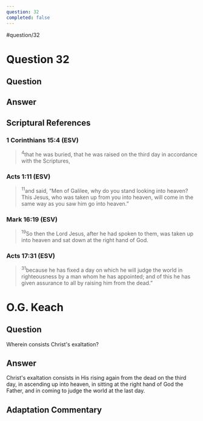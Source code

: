 ```yaml
---
question: 32
completed: false
---
```

#question/32
# Question 32

## Question


## Answer


## Scriptural References
### 1 Corinthians 15:4 (ESV)
> <sup>4</sup>that he was buried, that he was raised on the third day in accordance with the Scriptures,

### Acts 1:11 (ESV)
> <sup>11</sup>and said, “Men of Galilee, why do you stand looking into heaven? This Jesus, who was taken up from you into heaven, will come in the same way as you saw him go into heaven.”

### Mark 16:19 (ESV)
> <sup>19</sup>So then the Lord Jesus, after he had spoken to them, was taken up into heaven and sat down at the right hand of God.

### Acts 17:31 (ESV)
> <sup>31</sup>because he has fixed a day on which he will judge the world in righteousness by a man whom he has appointed; and of this he has given assurance to all by raising him from the dead.”

# O.G. Keach
## Question
Wherein consists Christ's exaltation?

## Answer
Christ's exaltation consists in His rising again from the dead on the third day, in ascending up into heaven, in sitting at the right hand of God the Father, and in coming to judge the world at the last day.

## Adaptation Commentary
